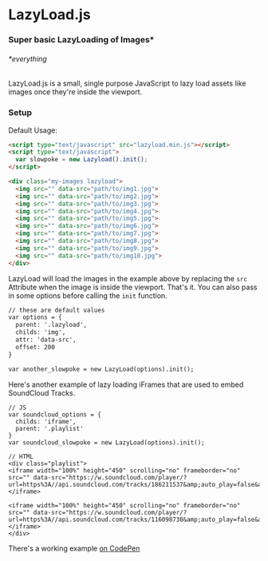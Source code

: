 # LazyLoad.js
### Super basic LazyLoading of Images*
###### *everything

LazyLoad.js is a small, single purpose JavaScript to lazy load assets like images once they're inside the viewport.

### Setup

Default Usage: 

```html
<script type="text/javascript" src="lazyload.min.js"></script>
<script type="text/javascript">
  var slowpoke = new Lazyload().init();
</script>

<div class="my-images lazyload">
  <img src="" data-src="path/to/img1.jpg">
  <img src="" data-src="path/to/img2.jpg">
  <img src="" data-src="path/to/img3.jpg">
  <img src="" data-src="path/to/img4.jpg">
  <img src="" data-src="path/to/img5.jpg">
  <img src="" data-src="path/to/img6.jpg">
  <img src="" data-src="path/to/img7.jpg">
  <img src="" data-src="path/to/img8.jpg">
  <img src="" data-src="path/to/img9.jpg">
  <img src="" data-src="path/to/img10.jpg">
</div>
```

LazyLoad will load the images in the example above by replacing the `src` Attribute when the image is inside the viewport. That's it. You can also pass in some options before calling the `init` function.

```html
// these are default values
var options = {
  parent: '.lazyload',
  childs: 'img',
  attr: 'data-src',
  offset: 200
}

var another_slowpoke = new LazyLoad(options).init();
```

Here's another example of lazy loading iFrames that are used to embed SoundCloud Tracks.

```
// JS
var soundcloud_options = {
  childs: 'iframe',
  parent: '.playlist'
}
var soundcloud_slowpoke = new LazyLoad(options).init();

// HTML
<div class="playlist">
<iframe width="100%" height="450" scrolling="no" frameborder="no" src="" data-src="https://w.soundcloud.com/player/?url=https%3A//api.soundcloud.com/tracks/186211537&amp;auto_play=false&amp;hide_related=false&amp;show_comments=true&amp;show_user=true&amp;show_reposts=false&amp;visual=true"></iframe>

<iframe width="100%" height="450" scrolling="no" frameborder="no" src="" data-src="https://w.soundcloud.com/player/?url=https%3A//api.soundcloud.com/tracks/116098730&amp;auto_play=false&amp;hide_related=false&amp;show_comments=true&amp;show_user=true&amp;show_reposts=false&amp;visual=true"></iframe>
</div>
```

There's a working example [on CodePen](http://s.codepen.io/kevingimbel/full/45f9d5ec398ce9a477361f0c854bcd4b)